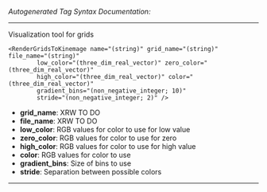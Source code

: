 _Autogenerated Tag Syntax Documentation:_

---
Visualization tool for grids

```
<RenderGridsToKinemage name="(string)" grid_name="(string)" file_name="(string)"
        low_color="(three_dim_real_vector)" zero_color="(three_dim_real_vector)"
        high_color="(three_dim_real_vector)" color="(three_dim_real_vector)"
        gradient_bins="(non_negative_integer; 10)"
        stride="(non_negative_integer; 2)" />
```

-   **grid_name**: XRW TO DO
-   **file_name**: XRW TO DO
-   **low_color**: RGB values for color to use for low value
-   **zero_color**: RGB values for color to use for zero
-   **high_color**: RGB values for color to use for high value
-   **color**: RGB values for color to use
-   **gradient_bins**: Size of bins to use
-   **stride**: Separation between possible colors

---
